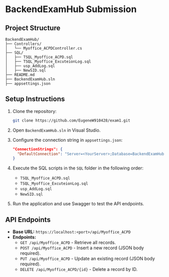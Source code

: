 
# BackendExamHub Submission

## Project Structure
```
BackendExamHub/
├── Controllers/
│   └── Myoffice_ACPDController.cs
├── SQL/
│   ├── TSQL_Myoffice_ACPD.sql
│   ├── TSQL_Myoffice_ExcuteionLog.sql
│   ├── usp_AddLog.sql
│   ├── NewSID.sql
├── README.md
├── BackendExamHub.sln
├── appsettings.json
```

## Setup Instructions
1. Clone the repository:
   ```bash
   git clone https://github.com/EugeneW910428/exam1.git
   ```

2. Open `BackendExamHub.sln` in Visual Studio.

3. Configure the connection string in `appsettings.json`:
   ```json
   "ConnectionStrings": {
     "DefaultConnection": "Server=<YourServer>;Database=BackendExamHub;User Id=<YourUser>;Password=<YourPassword>;"
   }
   ```

4. Execute the SQL scripts in the `SQL` folder in the following order:
   - `TSQL_Myoffice_ACPD.sql`
   - `TSQL_Myoffice_ExcuteionLog.sql`
   - `usp_AddLog.sql`
   - `NewSID.sql`

5. Run the application and use Swagger to test the API endpoints.

## API Endpoints
- **Base URL:** `https://localhost:<port>/api/Myoffice_ACPD`
- **Endpoints:**
  - `GET /api/Myoffice_ACPD` - Retrieve all records.
  - `POST /api/Myoffice_ACPD` - Insert a new record (JSON body required).
  - `PUT /api/Myoffice_ACPD` - Update an existing record (JSON body required).
  - `DELETE /api/Myoffice_ACPD/{id}` - Delete a record by ID.
